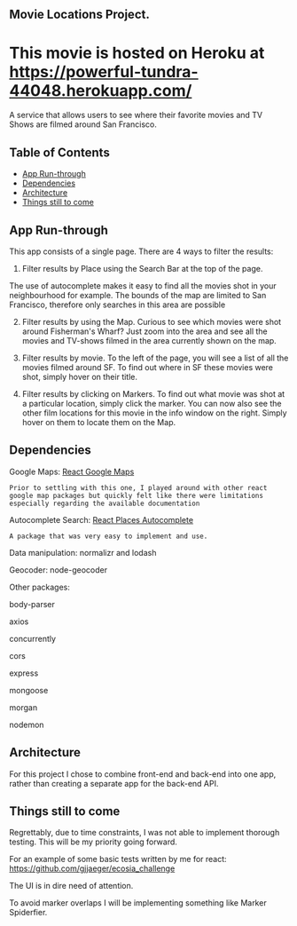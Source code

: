 ## Movie Locations Project.

# This movie is hosted on Heroku at https://powerful-tundra-44048.herokuapp.com/

A service that allows users to see where their favorite movies and TV Shows are filmed around San Francisco.

## Table of Contents

- [App Run-through](#app-run-through)
- [Dependencies](#dependencies)
- [Architecture](#architecture)
- [Things still to come](#things-still-to-come)


## App Run-through

This app consists of a single page. There are 4 ways to filter the results:

  1. Filter results by Place using the Search Bar at the top of the page.

  The use of autocomplete makes it easy to find all the movies shot in your neighbourhood for example. The bounds of the map are limited to San Francisco, therefore only searches in this area are possible

  2. Filter results by using the Map.
  Curious to see which movies were shot around Fisherman's Wharf? Just zoom into the area and see all the movies and TV-shows filmed in the area currently shown on the map.

  3. Filter results by movie.
  To the left of the page, you will see a list of all the movies filmed around SF. To find out where in SF these movies were shot, simply hover on their title.

  4. Filter results by clicking on Markers.
  To find out what movie was shot at a particular location, simply click the marker. You can now also see the other film locations for this movie in the info window on the right. Simply hover on them to locate them on the Map.

## Dependencies

  Google Maps: [React Google Maps](https://github.com/tomchentw/react-google-maps)

    Prior to settling with this one, I played around with other react google map packages but quickly felt like there were limitations especially regarding the available documentation

  Autocomplete Search: [React Places Autocomplete](https://github.com/kenny-hibino/react-places-autocomplete)

    A package that was very easy to implement and use.

  Data manipulation: normalizr and lodash

  Geocoder: node-geocoder

  Other packages:

  body-parser

  axios

  concurrently  

  cors  

  express

  mongoose

  morgan  

  nodemon


## Architecture  

For this project I chose to combine front-end and back-end into one app, rather than creating a separate app for the back-end API.

## Things still to come

Regrettably, due to time constraints, I was not able to implement thorough testing. This will be my priority going forward.

For an example of some basic tests written by me for react: https://github.com/gjjaeger/ecosia_challenge

The UI is in dire need of attention.

To avoid marker overlaps I will be implementing something like Marker Spiderfier.
